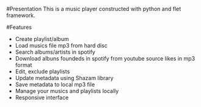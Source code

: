 #Presentation
This is a music player constructed with python and flet framework.

#Features

- Create playlist/album
- Load musics file mp3 from hard disc
- Search albums/artists in spotify
- Download albuns foundeds in spotify from youtube source likes in mp3 format
- Edit, exclude playlists
- Update metadata using Shazam library
- Save metadata to local mp3 file
- Manage your musics and playlists locally
- Responsive interface

